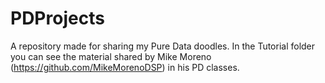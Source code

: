 # PDProjects
A repository made for sharing my Pure Data doodles. In the Tutorial folder you can see the material shared by Mike Moreno (https://github.com/MikeMorenoDSP) in his PD classes. 
